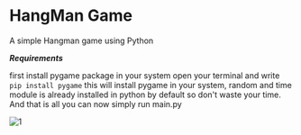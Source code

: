 # HangMan Game

A simple Hangman game using Python

**_Requirements_**

first install pygame package in your system open your terminal and write `pip install pygame` this will install pygame in your system, random and time module is already installed in python by default so don't waste your time. And that is all you can now simply run main.py

![1](https://user-images.githubusercontent.com/70858557/108596817-725a7780-73ad-11eb-9ef3-615dcf6f04d0.PNG)
